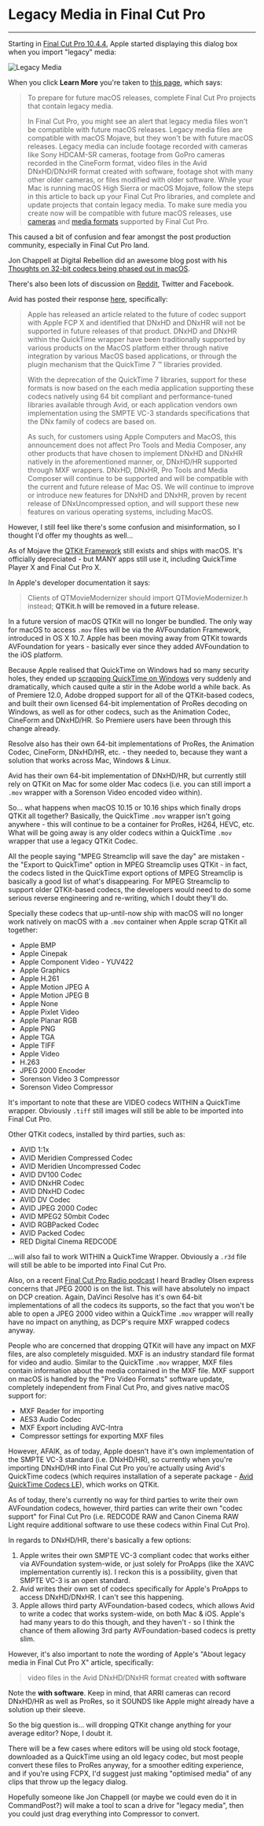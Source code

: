 # Legacy Media in Final Cut Pro
---

Starting in [Final Cut Pro 10.4.4](https://support.apple.com/en-au/HT201237), Apple started displaying this dialog box when you import "legacy" media:

![Legacy Media](../../images/legacy.png)

When you click **Learn More** you're taken to [this page](https://support.apple.com/en-au/HT209000), which says:

> To prepare for future macOS releases, complete Final Cut Pro projects that contain legacy media.
>
> In Final Cut Pro, you might see an alert that legacy media files won't be compatible with future macOS releases.
> Legacy media files are compatible with macOS Mojave, but they won't be with future macOS releases. Legacy media can include footage recorded with cameras like Sony HDCAM-SR cameras, footage from GoPro cameras recorded in the CineForm format, video files in the Avid DNxHD/DNxHR format created with software, footage shot with many other older cameras, or files modified with older software.
> While your Mac is running macOS High Sierra or macOS Mojave, follow the steps in this article to back up your Final Cut Pro libraries, and complete and update projects that contain legacy media.
> To make sure media you create now will be compatible with future macOS releases, use [cameras](https://support.apple.com/kb/HT204203) and [media formats](https://support.apple.com/kb/PH12754) supported by Final Cut Pro.

This caused a bit of confusion and fear amongst the post production community, especially in Final Cut Pro land.

Jon Chappell at Digital Rebellion did an awesome blog post with his [Thoughts on 32-bit codecs being phased out in macOS](https://www.digitalrebellion.com/blog/posts/thoughts_on_32_bit_codecs_being_phased_out_in_macos).

There's also been lots of discussion on [Reddit](https://old.reddit.com/r/editors/comments/9yl2p7/civil_discussion_ramifications_of_legacy_codecs/), Twitter and Facebook.

Avid has posted their response [here](http://avid.force.com/pkb/articles/en_US/Compatibility/The-future-of-Avid-DNx-on-the-Apple-platform?fbclid=IwAR2AKHZW7kXDrRwQiJiO-pESeRjAY7EA78JG1EeE-CaY8nm3j7jo75JsbHE), specifically:

> Apple has released an article related to the future of codec support with Apple FCP X and identified that DNxHD and DNxHR will not be supported in future releases of that product. DNxHD and DNxHR within the QuickTime wrapper have been traditionally supported by various products on the MacOS platform  either through native integration by various MacOS based applications, or through the plugin mechanism that the QuickTime 7 ™ libraries provided.
>
> With the deprecation of the QuickTime 7 libraries, support for these formats is now based on the each media application supporting these codecs natively using 64 bit compliant and performance-tuned libraries available through Avid, or each application vendors own implementation using the SMPTE VC-3  standards specifications that the DNx family of codecs are based on.
>
> As such, for customers using Apple Computers and MacOS, this announcement does not affect Pro Tools and Media Composer, any other products that have chosen to implement DNxHD and DNxHR natively in the aforementioned manner, or, DNxHD/HR supported through MXF wrappers.  DNxHD, DNxHR, Pro Tools and Media Composer will continue to be supported and will be compatible with the current and future release of Mac OS. We will continue to improve or introduce new features for DNxHD and DNxHR, proven by recent release of DNxUncompressed option, and will support these new features on various operating systems, including MacOS.

However, I still feel like there's some confusion and misinformation, so I thought I'd offer my thoughts as well...

As of Mojave the [QTKit Framework](https://developer.apple.com/documentation/qtkit) still exists and ships with macOS. It's officially depreciated - but MANY apps still use it, including QuickTime Player X and Final Cut Pro X.

In Apple's developer documentation it says:

> Clients of QTMovieModernizer should import QTMovieModernizer.h instead; **QTKit.h will be removed in a future release.**

In a future version of macOS QTKit will no longer be bundled. The only way for macOS to access `.mov` files will be via the AVFoundation Framework, introduced in OS X 10.7. Apple has been moving away from QTKit towards AVFoundation for years - basically ever since they added AVFoundation to the iOS platform.

Because Apple realised that QuickTime on Windows had so many security holes, they ended up [scrapping QuickTime on Windows](https://www.macrumors.com/2016/04/14/apple-ending-quicktime-windows-support/) very suddenly and dramatically, which caused quite a stir in the Adobe world a while back. As of Premiere 12.0, Adobe dropped support for all of the QTKit-based codecs, and built their own licensed 64-bit implementation of ProRes decoding on Windows, as well as for other codecs, such as the Animation Codec, CineForm and DNxHD/HR. So Premiere users have been through this change already.

Resolve also has their own 64-bit implementations of ProRes, the Animation Codec, CineForm, DNxHD/HR, etc. - they needed to, because they want a solution that works across Mac, Windows & Linux.

Avid has their own 64-bit implementation of DNxHD/HR, but currently still rely on QTKit on Mac for some older Mac codecs (i.e. you can still import a `.mov` wrapper with a Sorenson Video encoded video within).

So... what happens when macOS 10.15 or 10.16 ships which finally drops QTKit all together? Basically, the QuickTime `.mov` wrapper isn't going anywhere - this will continue to be a container for ProRes, H264, HEVC, etc. What will be going away is any older codecs within a QuickTime `.mov` wrapper that use a legacy QTKit Codec.

All the people saying "MPEG Streamclip will save the day" are mistaken - the "Export to QuickTime" option in MPEG Streamclip uses QTKit - in fact, the codecs listed in the QuickTime export options of MPEG Streamclip is basically a good list of what's disappearing. For MPEG Streamclip to support older QTKit-based codecs, the developers would need to do some serious reverse engineering and re-writing, which I doubt they'll do.

Specially these codecs that up-until-now ship with macOS will no longer work natively on macOS with a `.mov` container when Apple scrap QTKit all together:

- Apple BMP
- Apple Cinepak
- Apple Component Video - YUV422
- Apple Graphics
- Apple H.261
- Apple Motion JPEG A
- Apple Motion JPEG B
- Apple None
- Apple Pixlet Video
- Apple Planar RGB
- Apple PNG
- Apple TGA
- Apple TIFF
- Apple Video
- H.263
- JPEG 2000 Encoder
- Sorenson Video 3 Compressor
- Sorenson Video Compressor

It's important to note that these are VIDEO codecs WITHIN a QuickTime wrapper. Obviously `.tiff` still images will still be able to be imported into Final Cut Pro.

Other QTKit codecs, installed by third parties, such as:

- AVID 1:1x
- AVID Meridien Compressed Codec
- AVID Meridien Uncompressed Codec
- AVID DV100 Codec
- AVID DNxHR Codec
- AVID DNxHD Codec
- AVID DV Codec
- AVID JPEG 2000 Codec
- AVID MPEG2 50mbit Codec
- AVID RGBPacked Codec
- AVID Packed Codec
- RED Digital Cinema REDCODE

...will also fail to work WITHIN a QuickTime Wrapper. Obviously a `.r3d` file will still be able to be imported into Final Cut Pro.

Also, on a recent [Final Cut Pro Radio podcast](http://fcpradio.com/episode074.html) I heard Bradley Olsen express concerns that JPEG 2000 is on the list. This will have absolutely no impact on DCP creation. Again, DaVinci Resolve has it's own 64-bit implementations of all the codecs its supports, so the fact that you won't be able to open a JPEG 2000 video within a QuickTime `.mov` wrapper will really have no impact on anything, as DCP's require MXF wrapped codecs anyway.

People who are concerned that dropping QTKit will have any impact on MXF files, are also completely misguided. MXF is an industry standard file format for video and audio. Similar to the QuickTime `.mov` wrapper, MXF files contain information about the media contained in the MXF file. MXF support on macOS is handled by the "Pro Video Formats" software update, completely independent from Final Cut Pro, and gives native macOS support for:

- MXF Reader for importing
- AES3 Audio Codec
- MXF Export including AVC-Intra
- Compressor settings for exporting MXF files

However, AFAIK, as of today, Apple doesn't have it's own implementation of the SMPTE VC-3 standard (i.e. DNxHD/HR), so currently when you're importing DNxHD/HR into Final Cut Pro you're actually using Avid's QuickTime codecs (which requires installation of a seperate package - [Avid QuickTime Codecs LE](http://avid.force.com/pkb/articles/en_US/download/Avid-QuickTime-Codecs-LE)), which works on QTKit.

As of today, there's currently no way for third parties to write their own AVFoundation codecs, however, third parties can write their own "codec support" for Final Cut Pro (i.e. REDCODE RAW and Canon Cinema RAW Light require additional software to use these codecs within Final Cut Pro).

In regards to DNxHD/HR, there's basically a few options:

1) Apple writes their own SMPTE VC-3 compliant codec that works either via AVFoundation system-wide, or just solely for ProApps (like the XAVC implementation currently is). I reckon this is a possibility, given that SMPTE VC-3 is an open standard.
2) Avid writes their own set of codecs specifically for Apple's ProApps to access DNxHD/DNxHR. I can't see this happening.
3) Apple allows third party AVFoundation-based codecs, which allows Avid to write a codec that works system-wide, on both Mac & iOS. Apple's had many years to do this though, and they haven't - so I think the chance of them allowing 3rd party AVFoundation-based codecs is pretty slim.

However, it's also important to note the wording of Apple's "About legacy media in Final Cut Pro X" article, specifically:

> video files in the Avid DNxHD/DNxHR format created **with software**

Note the **with software**. Keep in mind, that ARRI cameras can record DNxHD/HR as well as ProRes, so it SOUNDS like Apple might already have a solution up their sleeve.

So the big question is... will dropping QTKit change anything for your average editor? Nope, I doubt it.

There will be a few cases where editors will be using old stock footage, downloaded as a QuickTime using an old legacy codec, but most people convert these files to ProRes anyway, for a smoother editing experience, and if you're using FCPX, I'd suggest just making "optimised media" of any clips that throw up the legacy dialog.

Hopefully someone like Jon Chappell (or maybe we could even do it in CommandPost?) will make a tool to scan a drive for "legacy media", then you could just drag everything into Compressor to convert.